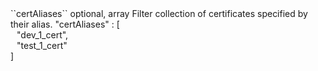 <tr>
<td>``certAliases``</td>
<td>optional, array</td>
<td>Filter collection of certificates specified by their alias.</td>
<td> "certAliases" : [
  <div style="padding-left:10px;">"dev_1_cert",</div>
  <div style="padding-left:10px;">"test_1_cert"</div>
  ]</td>
<td></td>
</tr>
